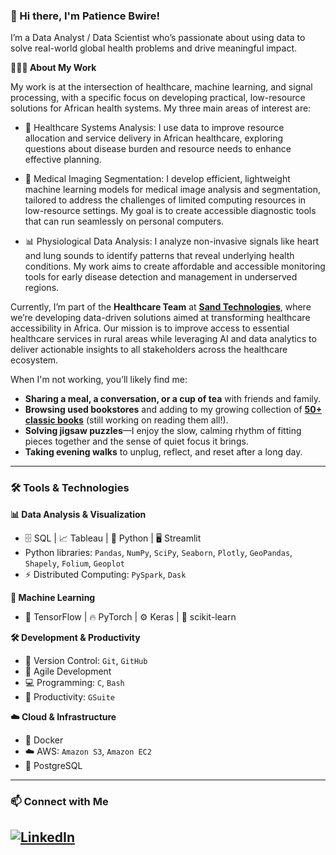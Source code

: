 ### 👋 Hi there, I'm Patience Bwire!
I’m a Data Analyst / Data Scientist who’s passionate about using data to solve real-world global health problems and drive meaningful impact.

**👩🏽‍⚕️ About My Work**

My work is at the intersection of healthcare, machine learning, and signal processing, with a specific focus on developing practical, low-resource solutions for African health systems. My three main areas of interest are:

* 🏥 Healthcare Systems Analysis: I use data to improve resource allocation and service delivery in African healthcare, exploring questions about disease burden and resource needs to enhance effective planning.

* 🧠 Medical Imaging Segmentation: I develop efficient, lightweight machine learning models for medical image analysis and segmentation, tailored to address the challenges of limited computing resources in low-resource settings. My goal is to create accessible diagnostic tools that can run seamlessly on personal computers.
  
* 📊 Physiological Data Analysis: I analyze non-invasive signals like heart and lung sounds to identify patterns that reveal underlying health conditions. My work aims to create affordable and accessible monitoring tools for early disease detection and management in underserved regions.

Currently, I’m part of the **Healthcare Team** at **[Sand Technologies](https://healthcare.sandtech.com/#RHOS_Success)**, where we’re developing data-driven solutions aimed at transforming healthcare accessibility in Africa. Our mission is to improve access to essential healthcare services in rural areas while leveraging AI and data analytics to deliver actionable insights to all stakeholders across the healthcare ecosystem.



When I'm not working, you’ll likely find me:
* **Sharing a meal, a conversation, or a cup of tea** with friends and family.
* **Browsing used bookstores** and adding to my growing collection of **[50+ classic books](https://heady-meeting-88a.notion.site/95c49bdd356c4a04b9df66d61e23a373?v=08441231650247fb8fe9b0702a21203d)** (still working on reading them all!).
* **Solving jigsaw puzzles**—I enjoy the slow, calming rhythm of fitting pieces together and the sense of quiet focus it brings.
* **Taking evening walks** to unplug, reflect, and reset after a long day.
---
### 🛠️ Tools & Technologies

**📊 Data Analysis & Visualization**

* 🗄️ SQL | 📈 Tableau | 🐍 Python | 🖥️ Streamlit
* Python libraries: `Pandas`, `NumPy`, `SciPy`, `Seaborn`, `Plotly`, `GeoPandas`, `Shapely`, `Folium`, `Geoplot`
* ⚡ Distributed Computing: `PySpark`, `Dask`

**🤖 Machine Learning**

* 🧠 TensorFlow | 🔥 PyTorch | ⚙️ Keras | 📐 scikit-learn

**🛠️ Development & Productivity**

* 🌱 Version Control: `Git`, `GitHub`
* 🚀 Agile Development
* 💻 Programming: `C`, `Bash`
* 📂 Productivity: `GSuite`

**☁️ Cloud & Infrastructure**

* 🐳 Docker
* ☁️ AWS: `Amazon S3`, `Amazon EC2`
* 🐘 PostgreSQL

---

### 📫 Connect with Me
## [![LinkedIn](https://img.shields.io/badge/LinkedIn-blue?logo=linkedin&style=flat-square)](https://www.linkedin.com/in/patience-bwire)
